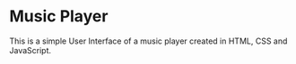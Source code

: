 # Music Player
 This is a simple User Interface of a music player created in HTML, CSS and JavaScript.
